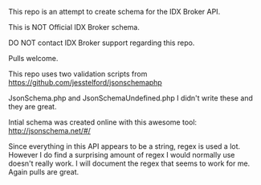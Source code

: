This repo is an attempt to create schema for the IDX Broker API.

This is NOT Official IDX Broker schema.

DO NOT contact IDX Broker support regarding this repo.

Pulls welcome.

This repo uses two validation scripts from https://github.com/jesstelford/jsonschemaphp

JsonSchema.php and JsonSchemaUndefined.php I didn't write these and they are great.

Intial schema was created online with this awesome tool: http://jsonschema.net/#/

Since everything in this API appears to be a string, regex is used a lot. However I do find a surprising amount of regex I would normally use doesn't really work. I will document the regex that seems to work for me. Again pulls are great.
